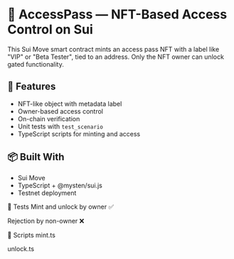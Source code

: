 # 🎫 AccessPass — NFT-Based Access Control on Sui

This Sui Move smart contract mints an access pass NFT with a label like "VIP" or "Beta Tester", tied to an address. Only the NFT owner can unlock gated functionality.

## 🧠 Features
- NFT-like object with metadata label
- Owner-based access control
- On-chain verification
- Unit tests with `test_scenario`
- TypeScript scripts for minting and access

## 📦 Built With
- Sui Move
- TypeScript + @mysten/sui.js
- Testnet deployment


🧪 Tests
Mint and unlock by owner ✅

Rejection by non-owner ❌

🧰 Scripts
mint.ts

unlock.ts
